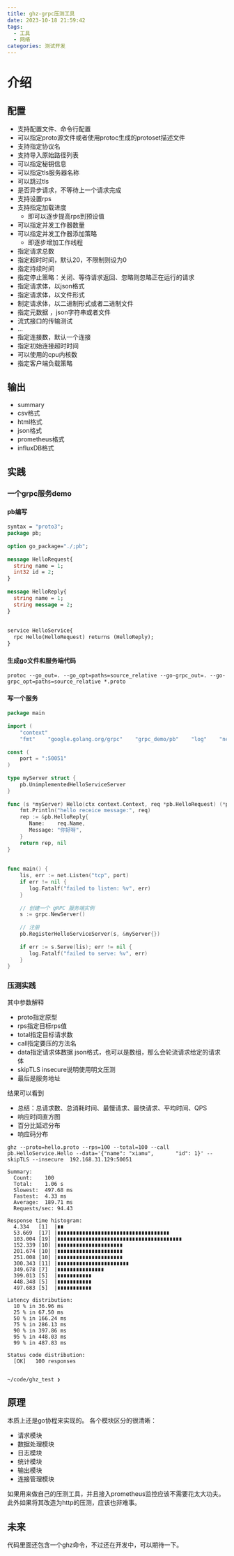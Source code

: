 ```yaml
---
title: ghz-grpc压测工具
date: 2023-10-18 21:59:42
tags:
  - 工具
  - 网络
categories: 测试开发
---
```

# 介绍
## 配置
- 支持配置文件、命令行配置
- 可以指定proto源文件或者使用protoc生成的protoset描述文件
- 支持指定协议名
- 支持导入原始路径列表
- 可以指定秘钥信息
- 可以指定tls服务器名称
- 可以跳过tls
- 是否异步请求，不等待上一个请求完成
- 支持设置rps
- 支持指定加载进度
    - 即可以逐步提高rps到预设值
- 可以指定并发工作器数量
- 可以指定并发工作器添加策略
    - 即逐步增加工作线程
- 指定请求总数
- 指定超时时间，默认20，不限制则设为0
- 指定持续时间
- 指定停止策略：关闭、等待请求返回、忽略则忽略正在运行的请求
- 指定请求体，以json格式
- 指定请求体，以文件形式
- 制定请求体，以二进制形式或者二进制文件
- 指定元数据 ，json字符串或者文件
- 流式接口的传输测试
- ...
- 指定连接数，默认一个连接
- 指定初始连接超时时间
- 可以使用的cpu内核数
- 指定客户端负载策略

## 输出
- summary
- csv格式
- html格式
- json格式
- prometheus格式
- influxDB格式

## 实践
### 一个grpc服务demo
#### pb编写
```proto
syntax = "proto3";  
package pb;  
  
option go_package="./;pb";  
  
message HelloRequest{  
  string name = 1;  
  int32 id = 2;  
}  
  
message HelloReply{  
  string name = 1;  
  string message = 2;  
}  
  
  
service HelloService{  
  rpc Hello(HelloRequest) returns (HelloReply);  
}
```
#### 生成go文件和服务端代码
```shell
protoc --go_out=. --go_opt=paths=source_relative --go-grpc_out=. --go-grpc_opt=paths=source_relative *.proto
```
#### 写一个服务
```go
package main  
  
import (  
    "context"  
    "fmt"    "google.golang.org/grpc"    "grpc_demo/pb"    "log"    "net")  
  
const (  
    port = ":50051"  
)  
  
type myServer struct {  
    pb.UnimplementedHelloServiceServer  
}  
  
func (s *myServer) Hello(ctx context.Context, req *pb.HelloRequest) (*pb.HelloReply, error) {  
    fmt.Println("hello receice message:", req)  
    rep := &pb.HelloReply{  
       Name:    req.Name,  
       Message: "你好呀",  
    }  
    return rep, nil  
}  
    
  
func main() {  
    lis, err := net.Listen("tcp", port)  
    if err != nil {  
       log.Fatalf("failed to listen: %v", err)  
    }  
  
    // 创建一个 gRPC 服务端实例  
    s := grpc.NewServer()  
  
    // 注册  
    pb.RegisterHelloServiceServer(s, &myServer{})  
  
    if err := s.Serve(lis); err != nil {  
       log.Fatalf("failed to serve: %v", err)  
    }  
}
```

### 压测实践
其中参数解释
- proto指定原型
- rps指定目标rps值
- total指定目标请求数
- call指定要压的方法名
- data指定请求体数据 json格式，也可以是数组，那么会轮流请求给定的请求体
- skipTLS insecure说明使用明文压测
- 最后是服务地址

结果可以看到
- 总结：总请求数、总消耗时间、最慢请求、最快请求、平均时间、QPS
- 响应时间直方图
- 百分比延迟分布
- 响应码分布

```shell
ghz --proto=hello.proto --rps=100 --total=100 --call pb.HelloService.Hello --data='{"name": "xiamu",       "id": 1}' --skipTLS --insecure  192.168.31.129:50051

Summary:
  Count:	100
  Total:	1.06 s
  Slowest:	497.68 ms
  Fastest:	4.33 ms
  Average:	189.71 ms
  Requests/sec:	94.43

Response time histogram:
  4.334   [1]  |∎∎
  53.669  [17] |∎∎∎∎∎∎∎∎∎∎∎∎∎∎∎∎∎∎∎∎∎∎∎∎∎∎∎∎∎∎∎∎∎∎∎∎
  103.004 [19] |∎∎∎∎∎∎∎∎∎∎∎∎∎∎∎∎∎∎∎∎∎∎∎∎∎∎∎∎∎∎∎∎∎∎∎∎∎∎∎∎
  152.339 [10] |∎∎∎∎∎∎∎∎∎∎∎∎∎∎∎∎∎∎∎∎∎
  201.674 [10] |∎∎∎∎∎∎∎∎∎∎∎∎∎∎∎∎∎∎∎∎∎
  251.008 [10] |∎∎∎∎∎∎∎∎∎∎∎∎∎∎∎∎∎∎∎∎∎
  300.343 [11] |∎∎∎∎∎∎∎∎∎∎∎∎∎∎∎∎∎∎∎∎∎∎∎
  349.678 [7]  |∎∎∎∎∎∎∎∎∎∎∎∎∎∎∎
  399.013 [5]  |∎∎∎∎∎∎∎∎∎∎∎
  448.348 [5]  |∎∎∎∎∎∎∎∎∎∎∎
  497.683 [5]  |∎∎∎∎∎∎∎∎∎∎∎

Latency distribution:
  10 % in 36.96 ms
  25 % in 67.50 ms
  50 % in 166.24 ms
  75 % in 286.13 ms
  90 % in 397.86 ms
  95 % in 448.03 ms
  99 % in 487.83 ms

Status code distribution:
  [OK]   100 responses


~/code/ghz_test ❯
```

## 原理
本质上还是go协程来实现的。
各个模块区分的很清晰：
- 请求模块
- 数据处理模块
- 日志模块
- 统计模块
- 输出模块
- 连接管理模块

如果用来做自己的压测工具，并且接入prometheus监控应该不需要花太大功夫。
此外如果将其改造为http的压测，应该也非难事。
## 未来
代码里面还包含一个ghz命令，不过还在开发中，可以期待一下。
